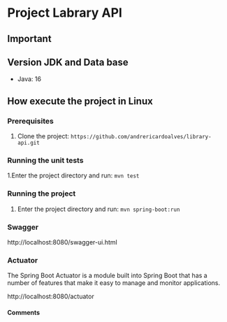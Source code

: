 # Project Labrary API 

## Important



## Version JDK and Data base

- Java: 16


## How execute the project in Linux

### Prerequisites

1. Clone the project:
  ```https://github.com/andrericardoalves/library-api.git```

  
### Running the unit tests
1.Enter the project directory and run:
   ```mvn test```

### Running the project
1. Enter the project directory and run:
   ```mvn spring-boot:run```

### Swagger  
http://localhost:8080/swagger-ui.html

### Actuator 
The Spring Boot Actuator is a module built into Spring Boot that has a number of features that make it easy to manage and monitor applications.

http://localhost:8080/actuator


#### Comments
